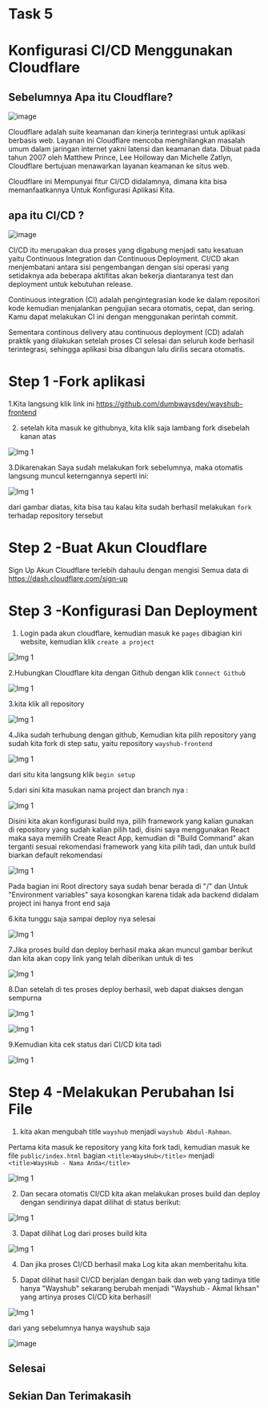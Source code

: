 # Task 5

# Konfigurasi CI/CD Menggunakan Cloudflare

## Sebelumnya Apa itu Cloudflare? 

![image](https://user-images.githubusercontent.com/99697182/172082402-d17bd47e-59a2-47f0-aaf9-6090b2050f38.png)

Cloudflare adalah suite keamanan dan kinerja terintegrasi untuk aplikasi berbasis web. Layanan ini Cloudflare mencoba menghilangkan masalah umum dalam jaringan internet yakni latensi dan keamanan data. Dibuat pada tahun 2007 oleh Matthew Prince, Lee Holloway dan Michelle Zatlyn, Cloudflare bertujuan menawarkan layanan keamanan ke situs web.

Cloudflare ini Mempunyai fitur CI/CD didalamnya, dimana kita bisa memanfaatkannya Untuk Konfigurasi Aplikasi Kita.

## apa itu CI/CD ?

![image](https://user-images.githubusercontent.com/99697182/172082311-6a6304c2-bfa2-44fb-85e4-187d6799a2f0.png)

CI/CD itu merupakan dua proses yang digabung menjadi satu kesatuan yaitu Continuous Integration dan Continuous Deployment. CI/CD akan menjembatani antara sisi pengembangan dengan sisi operasi yang setidaknya ada beberapa aktifitas akan bekerja diantaranya test dan deployment untuk kebutuhan release.

Continuous integration (CI) adalah pengintegrasian kode ke dalam repositori kode kemudian menjalankan pengujian secara otomatis, cepat, dan sering. Kamu dapat melakukan CI ini dengan menggunakan perintah  commit.

Sementara continous delivery atau continuous deployment (CD) adalah praktik yang dilakukan setelah proses CI selesai dan seluruh kode berhasil terintegrasi, sehingga aplikasi bisa dibangun lalu dirilis secara otomatis.

# Step 1 -Fork aplikasi 

1.Kita langsung klik link ini https://github.com/dumbwaysdev/wayshub-frontend

2. setelah kita masuk ke githubnya, kita klik saja lambang fork disebelah kanan atas 
 
![Img 1](assets/3.png)

3.Dikarenakan Saya sudah melakukan fork sebelumnya, maka otomatis langsung muncul keterngannya seperti ini:

![Img 1](assets/4.png)

dari gambar diatas, kita bisa tau kalau kita sudah berhasil melakukan `fork` terhadap repository tersebut

# Step 2 -Buat Akun Cloudflare 

Sign Up Akun Cloudflare terlebih dahaulu dengan mengisi Semua data di https://dash.cloudflare.com/sign-up

# Step 3 -Konfigurasi Dan Deployment

1. Login pada akun cloudflare, kemudian masuk ke `pages` dibagian kiri website, kemudian klik `create a project` 

![Img 1](assets/1.png)


2.Hubungkan Cloudflare kita dengan Github dengan klik `Connect Github`

![Img 1](assets/2.png)

3.kita klik all repository 

![Img 1](assets/2.1.png)

4.Jika sudah terhubung dengan github, Kemudian kita pilih repository yang sudah kita fork di step satu, yaitu repository `wayshub-frontend`

![Img 1](assets/5.png)

dari situ kita langsung klik `begin setup`

5.dari sini kita masukan nama project dan branch nya :

![Img 1](assets/6.png)

Disini kita akan konfigurasi build nya, pilih framework yang kalian gunakan di repository yang sudah kalian pilih tadi, disini saya menggunakan React maka saya memilih Create React App, kemudian di "Build Command" akan terganti sesuai rekomendasi framework yang kita pilih tadi, dan untuk build biarkan default rekomendasi

![Img 1](assets/7.png)

Pada bagian ini Root directory saya sudah benar berada di "/" dan Untuk "Environment variables" saya kosongkan karena tidak ada backend didalam project ini hanya front end saja

6.kita tunggu saja sampai deploy nya selesai

![Img 1](assets/8.png)

7.Jika proses build dan deploy berhasil maka akan muncul gambar berikut dan kita akan copy link yang telah diberikan untuk di tes

![Img 1](assets/9.png)

8.Dan setelah di tes proses deploy berhasil, web dapat diakses dengan sempurna

![Img 1](assets/10.png)

![Img 1](assets/11.png)

9.Kemudian kita cek status dari CI/CD kita tadi

![Img 1](assets/12.png)

# Step 4 -Melakukan Perubahan Isi File 

1. kita akan mengubah title `wayshub` menjadi `wayshub Abdul-Rahman`.

Pertama kita masuk ke repository yang kita fork tadi, kemudian masuk ke file `public/index.html` bagian `<title>WaysHub</title>` menjadi `<title>WaysHub - Nama Anda</title>`

![Img 1](assets/13.png)

2. Dan secara otomatis CI/CD kita akan melakukan proses build dan deploy dengan sendirinya dapat dilihat di status berikut:

![Img 1](assets/14.png)

3. Dapat dilihat Log dari proses build kita 

![Img 1](assets/15.png)

4. Dan jika proses CI/CD berhasil maka Log kita akan memberitahu kita.

5. Dapat dilihat hasil CI/CD berjalan dengan baik dan web yang tadinya title hanya "Wayshub" sekarang berubah menjadi "Wayshub - Akmal Ikhsan" yang artinya proses CI/CD kita berhasil!

![Img 1](assets/16.png)

dari yang sebelumnya hanya wayshub saja

![image](https://user-images.githubusercontent.com/99697182/172080513-3c97319e-55e6-4ca2-8885-9b3f96029a06.png)

## Selesai

## Sekian Dan Terimakasih






